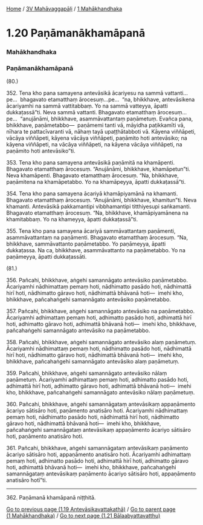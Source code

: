 
[Home](/) / [3V Mahāvaggapāḷi](/tipitaka/3V.md) / [1 Mahākhandhaka](/tipitaka/3V/1.md)

# 1.20 Paṇāmanākhamāpanā

### Mahākhandhaka

### Paṇāmanākhamāpanā

(80.)

352\. Tena kho pana samayena antevāsikā ācariyesu na sammā vattanti…pe…  bhagavato etamatthaṃ ārocesuṃ…pe…  “na, bhikkhave, antevāsikena ācariyamhi na sammā vattitabbaṃ. Yo na sammā vatteyya, āpatti dukkaṭassā”ti. Neva sammā vattanti. Bhagavato etamatthaṃ ārocesuṃ…pe…  “anujānāmi, bhikkhave, asammāvattantaṃ paṇāmetuṃ. Evañca pana, bhikkhave, paṇāmetabbo—  paṇāmemi tanti vā, māyidha paṭikkamīti vā, nīhara te pattacīvaranti vā, nāhaṃ tayā upaṭṭhātabboti vā. Kāyena viññāpeti, vācāya viññāpeti, kāyena vācāya viññāpeti, paṇāmito hoti antevāsiko; na kāyena viññāpeti, na vācāya viññāpeti, na kāyena vācāya viññāpeti, na paṇāmito hoti antevāsiko”ti.

353\. Tena kho pana samayena antevāsikā paṇāmitā na khamāpenti. Bhagavato etamatthaṃ ārocesuṃ. “Anujānāmi, bhikkhave, khamāpetun”ti. Neva khamāpenti. Bhagavato etamatthaṃ ārocesuṃ. “Na, bhikkhave, paṇāmitena na khamāpetabbo. Yo na khamāpeyya, āpatti dukkaṭassā”ti.

354\. Tena kho pana samayena ācariyā khamāpiyamānā na khamanti. Bhagavato etamatthaṃ ārocesuṃ. “Anujānāmi, bhikkhave, khamitun”ti. Neva khamanti. Antevāsikā pakkamantipi vibbhamantipi titthiyesupi saṅkamanti. Bhagavato etamatthaṃ ārocesuṃ. “Na, bhikkhave, khamāpiyamānena na khamitabbaṃ. Yo na khameyya, āpatti dukkaṭassā”ti.

355\. Tena kho pana samayena ācariyā sammāvattantaṃ paṇāmenti, asammāvattantaṃ na paṇāmenti. Bhagavato etamatthaṃ ārocesuṃ. “Na, bhikkhave, sammāvattanto paṇāmetabbo. Yo paṇāmeyya, āpatti dukkaṭassa. Na ca, bhikkhave, asammāvattanto na paṇāmetabbo. Yo na paṇāmeyya, āpatti dukkaṭassāti.

(81.)

356\. Pañcahi, bhikkhave, aṅgehi samannāgato antevāsiko paṇāmetabbo. Ācariyamhi nādhimattaṃ pemaṃ hoti, nādhimatto pasādo hoti, nādhimattā hirī hoti, nādhimatto gāravo hoti, nādhimattā bhāvanā hoti—  imehi kho, bhikkhave, pañcahaṅgehi samannāgato antevāsiko paṇāmetabbo.

357\. Pañcahi, bhikkhave, aṅgehi samannāgato antevāsiko na paṇāmetabbo. Ācariyamhi adhimattaṃ pemaṃ hoti, adhimatto pasādo hoti, adhimattā hirī hoti, adhimatto gāravo hoti, adhimattā bhāvanā hoti—  imehi kho, bhikkhave, pañcahaṅgehi samannāgato antevāsiko na paṇāmetabbo.

358\. Pañcahi, bhikkhave, aṅgehi samannāgato antevāsiko alaṃ paṇāmetuṃ. Ācariyamhi nādhimattaṃ pemaṃ hoti, nādhimatto pasādo hoti, nādhimattā hirī hoti, nādhimatto gāravo hoti, nādhimattā bhāvanā hoti—  imehi kho, bhikkhave, pañcahaṅgehi samannāgato antevāsiko alaṃ paṇāmetuṃ.

359\. Pañcahi, bhikkhave, aṅgehi samannāgato antevāsiko nālaṃ paṇāmetuṃ. Ācariyamhi adhimattaṃ pemaṃ hoti, adhimatto pasādo hoti, adhimattā hirī hoti, adhimatto gāravo hoti, adhimattā bhāvanā hoti—  imehi kho, bhikkhave, pañcahaṅgehi samannāgato antevāsiko nālaṃ paṇāmetuṃ.

360\. Pañcahi, bhikkhave, aṅgehi samannāgataṃ antevāsikaṃ appaṇāmento ācariyo sātisāro hoti, paṇāmento anatisāro hoti. Ācariyamhi nādhimattaṃ pemaṃ hoti, nādhimatto pasādo hoti, nādhimattā hirī hoti, nādhimatto gāravo hoti, nādhimattā bhāvanā hoti—  imehi kho, bhikkhave, pañcahaṅgehi samannāgataṃ antevāsikaṃ appaṇāmento ācariyo sātisāro hoti, paṇāmento anatisāro hoti.

361\. Pañcahi, bhikkhave, aṅgehi samannāgataṃ antevāsikaṃ paṇāmento ācariyo sātisāro hoti, appaṇāmento anatisāro hoti. Ācariyamhi adhimattaṃ pemaṃ hoti, adhimatto pasādo hoti, adhimattā hirī hoti, adhimatto gāravo hoti, adhimattā bhāvanā hoti—  imehi kho, bhikkhave, pañcahaṅgehi samannāgataṃ antevāsikaṃ paṇāmento ācariyo sātisāro hoti, appaṇāmento anatisāro hotī”ti.

---

362\. Paṇāmanā khamāpanā niṭṭhitā.



[Go to previous page (1.19 Antevāsikavattakathā)](/tipitaka/3V/1/1.19.md) / [Go to parent page (1 Mahākhandhaka)](/tipitaka/3V/1.md) / [Go to next page (1.21 Bālaabyattavatthu)](/tipitaka/3V/1/1.21.md)


